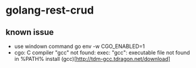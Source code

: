 # golang-rest-crud

## known issue
- use windown command go env -w CGO_ENABLED=1
- cgo: C compiler "gcc" not found: exec: "gcc": executable file not found in %PATH%
  install (gcc)[http://tdm-gcc.tdragon.net/download]
